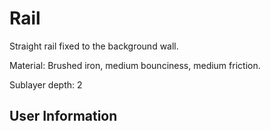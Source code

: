 # Rail
Straight rail fixed to the background wall. 

Material: Brushed iron, medium bounciness, medium friction.

Sublayer depth: 2

## User Information